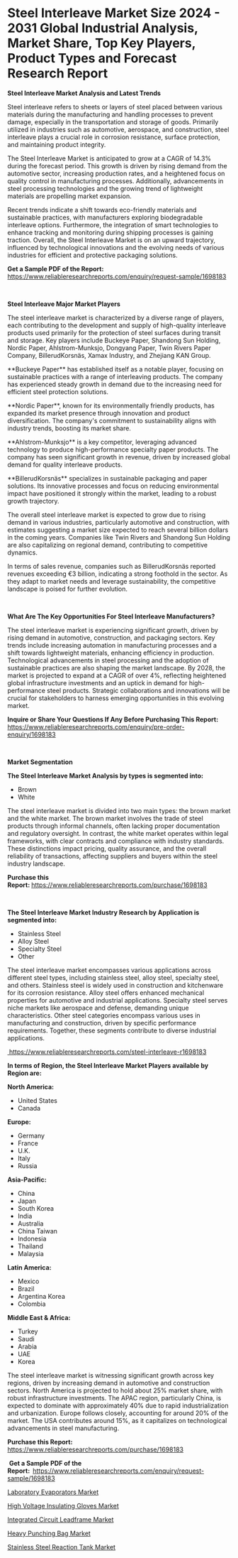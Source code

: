 <p><h1>Steel Interleave Market Size 2024 - 2031 Global Industrial Analysis, Market Share, Top Key Players, Product Types and Forecast Research Report</h1></p><p><strong>Steel Interleave Market Analysis and Latest Trends</strong></p>
<p><p>Steel interleave refers to sheets or layers of steel placed between various materials during the manufacturing and handling processes to prevent damage, especially in the transportation and storage of goods. Primarily utilized in industries such as automotive, aerospace, and construction, steel interleave plays a crucial role in corrosion resistance, surface protection, and maintaining product integrity.</p><p>The Steel Interleave Market is anticipated to grow at a CAGR of 14.3% during the forecast period. This growth is driven by rising demand from the automotive sector, increasing production rates, and a heightened focus on quality control in manufacturing processes. Additionally, advancements in steel processing technologies and the growing trend of lightweight materials are propelling market expansion.</p><p>Recent trends indicate a shift towards eco-friendly materials and sustainable practices, with manufacturers exploring biodegradable interleave options. Furthermore, the integration of smart technologies to enhance tracking and monitoring during shipping processes is gaining traction. Overall, the Steel Interleave Market is on an upward trajectory, influenced by technological innovations and the evolving needs of various industries for efficient and protective packaging solutions.</p></p>
<p><strong>Get a Sample PDF of the Report:&nbsp;</strong> <a href="https://www.reliableresearchreports.com/enquiry/request-sample/1698183?utm_campaign=24&utm_medium=2&utm_source=Github&utm_content=ia&utm_term=04102024&utm_id=steel-interleave">https://www.reliableresearchreports.com/enquiry/request-sample/1698183</a></p>
<p>&nbsp;</p>
<p><strong>Steel Interleave Major Market Players</strong></p>
<p><p>The steel interleave market is characterized by a diverse range of players, each contributing to the development and supply of high-quality interleave products used primarily for the protection of steel surfaces during transit and storage. Key players include Buckeye Paper, Shandong Sun Holding, Nordic Paper, Ahlstrom-Munksjo, Dongyang Paper, Twin Rivers Paper Company, BillerudKorsnäs, Xamax Industry, and Zhejiang KAN Group.</p><p>**Buckeye Paper** has established itself as a notable player, focusing on sustainable practices with a range of interleaving products. The company has experienced steady growth in demand due to the increasing need for efficient steel protection solutions.</p><p>**Nordic Paper**, known for its environmentally friendly products, has expanded its market presence through innovation and product diversification. The company's commitment to sustainability aligns with industry trends, boosting its market share.</p><p>**Ahlstrom-Munksjo** is a key competitor, leveraging advanced technology to produce high-performance specialty paper products. The company has seen significant growth in revenue, driven by increased global demand for quality interleave products.</p><p>**BillerudKorsnäs** specializes in sustainable packaging and paper solutions. Its innovative processes and focus on reducing environmental impact have positioned it strongly within the market, leading to a robust growth trajectory.</p><p>The overall steel interleave market is expected to grow due to rising demand in various industries, particularly automotive and construction, with estimates suggesting a market size expected to reach several billion dollars in the coming years. Companies like Twin Rivers and Shandong Sun Holding are also capitalizing on regional demand, contributing to competitive dynamics.</p><p>In terms of sales revenue, companies such as BillerudKorsnäs reported revenues exceeding €3 billion, indicating a strong foothold in the sector. As they adapt to market needs and leverage sustainability, the competitive landscape is poised for further evolution.</p></p>
<p>&nbsp;</p>
<p><strong>What Are The Key Opportunities For Steel Interleave Manufacturers?</strong></p>
<p><p>The steel interleave market is experiencing significant growth, driven by rising demand in automotive, construction, and packaging sectors. Key trends include increasing automation in manufacturing processes and a shift towards lightweight materials, enhancing efficiency in production. Technological advancements in steel processing and the adoption of sustainable practices are also shaping the market landscape. By 2028, the market is projected to expand at a CAGR of over 4%, reflecting heightened global infrastructure investments and an uptick in demand for high-performance steel products. Strategic collaborations and innovations will be crucial for stakeholders to harness emerging opportunities in this evolving market.</p></p>
<p><strong>Inquire or Share Your Questions If Any Before Purchasing This Report:</strong> <a href="https://www.reliableresearchreports.com/enquiry/pre-order-enquiry/1698183?utm_campaign=24&utm_medium=2&utm_source=Github&utm_content=ia&utm_term=04102024&utm_id=steel-interleave">https://www.reliableresearchreports.com/enquiry/pre-order-enquiry/1698183</a></p>
<p>&nbsp;</p>
<p><strong>Market Segmentation</strong></p>
<p><strong>The Steel Interleave Market Analysis by types is segmented into:</strong></p>
<p><ul><li>Brown</li><li>White</li></ul></p>
<p><p>The steel interleave market is divided into two main types: the brown market and the white market. The brown market involves the trade of steel products through informal channels, often lacking proper documentation and regulatory oversight. In contrast, the white market operates within legal frameworks, with clear contracts and compliance with industry standards. These distinctions impact pricing, quality assurance, and the overall reliability of transactions, affecting suppliers and buyers within the steel industry landscape.</p></p>
<p><strong>Purchase this Report:&nbsp;</strong><a href="https://www.reliableresearchreports.com/purchase/1698183?utm_campaign=24&utm_medium=2&utm_source=Github&utm_content=ia&utm_term=04102024&utm_id=steel-interleave">https://www.reliableresearchreports.com/purchase/1698183</a></p>
<p>&nbsp;</p>
<p><strong>The Steel Interleave Market Industry Research by Application is segmented into:</strong></p>
<p><ul><li>Stainless Steel</li><li>Alloy Steel</li><li>Specialty Steel</li><li>Other</li></ul></p>
<p><p>The steel interleave market encompasses various applications across different steel types, including stainless steel, alloy steel, specialty steel, and others. Stainless steel is widely used in construction and kitchenware for its corrosion resistance. Alloy steel offers enhanced mechanical properties for automotive and industrial applications. Specialty steel serves niche markets like aerospace and defense, demanding unique characteristics. Other steel categories encompass various uses in manufacturing and construction, driven by specific performance requirements. Together, these segments contribute to diverse industrial applications.</p></p>
<p><a href="https://www.reliableresearchreports.com/steel-interleave-r1698183?utm_campaign=24&utm_medium=2&utm_source=Github&utm_content=ia&utm_term=04102024&utm_id=steel-interleave">&nbsp;https://www.reliableresearchreports.com/steel-interleave-r1698183</a></p>
<p><strong>In terms of Region, the Steel Interleave Market Players available by Region are:</strong></p>
<p>
    <p> <strong> North America: </strong>
        <ul>
            <li>United States</li>
            <li>Canada</li>
        </ul>
        </p> 
    <p> <strong> Europe: </strong>
        <ul>
            <li>Germany</li>
            <li>France</li>
            <li>U.K.</li>
            <li>Italy</li>
            <li>Russia</li>
        </ul>
        </p> 
    <p> <strong> Asia-Pacific: </strong>
        <ul>
            <li>China</li>
            <li>Japan</li>
            <li>South Korea</li>
            <li>India</li>
            <li>Australia</li>
            <li>China Taiwan</li>
            <li>Indonesia</li>
            <li>Thailand</li>
            <li>Malaysia</li>
        </ul>
        </p> 
    <p> <strong> Latin America: </strong>
        <ul>
            <li>Mexico</li>
            <li>Brazil</li>
            <li>Argentina Korea</li>
            <li>Colombia</li>
        </ul>
        </p> 
    <p> <strong> Middle East & Africa: </strong>
        <ul>
            <li>Turkey</li>
            <li>Saudi</li>
            <li>Arabia</li>
            <li>UAE</li>
            <li>Korea</li>
        </ul>
    </p>
    </p>
<p><p>The steel interleave market is witnessing significant growth across key regions, driven by increasing demand in automotive and construction sectors. North America is projected to hold about 25% market share, with robust infrastructure investments. The APAC region, particularly China, is expected to dominate with approximately 40% due to rapid industrialization and urbanization. Europe follows closely, accounting for around 20% of the market. The USA contributes around 15%, as it capitalizes on technological advancements in steel manufacturing.</p></p>
<p><strong>Purchase this Report: </strong><a href="https://www.reliableresearchreports.com/purchase/1698183?utm_campaign=24&utm_medium=2&utm_source=Github&utm_content=ia&utm_term=04102024&utm_id=steel-interleave">https://www.reliableresearchreports.com/purchase/1698183</a></p>
<p>&nbsp;<strong>Get a Sample PDF of the Report:&nbsp;&nbsp;</strong><a href="https://www.reliableresearchreports.com/enquiry/request-sample/1698183?utm_campaign=24&utm_medium=2&utm_source=Github&utm_content=ia&utm_term=04102024&utm_id=steel-interleave">https://www.reliableresearchreports.com/enquiry/request-sample/1698183</a></p>
<p><strong></strong></p>
<p><p><a href="https://github.com/WILSONTANNISHA/Market-Research-Report-List-1/blob/main/laboratory-evaporators-market.md?utm_campaign=24&utm_medium=2&utm_source=Github&utm_content=ia&utm_term=04102024&utm_id=steel-interleave">Laboratory Evaporators Market</a></p><p><a href="https://www.linkedin.com/pulse/key-drivers-high-voltage-insulating-gloves-market-trends-e4ihc?utm_campaign=24&utm_medium=2&utm_source=Github&utm_content=ia&utm_term=04102024&utm_id=steel-interleave">High Voltage Insulating Gloves Market</a></p><p><a href="https://issuu.com/reportprime-2/docs/integrated-circuit-leadframe-market_de2aea4b92a7f5?utm_campaign=24&utm_medium=2&utm_source=Github&utm_content=ia&utm_term=04102024&utm_id=steel-interleave">Integrated Circuit Leadframe Market</a></p><p><a href="https://www.linkedin.com/pulse/global-heavy-punching-bag-market-landscape-future-trends-strategic-y1edc?utm_campaign=24&utm_medium=2&utm_source=Github&utm_content=ia&utm_term=04102024&utm_id=steel-interleave">Heavy Punching Bag Market</a></p><p><a href="https://github.com/EugeneMBlackman/Market-Research-Report-List-1/blob/main/stainless-steel-reaction-tank-market.md?utm_campaign=24&utm_medium=2&utm_source=Github&utm_content=ia&utm_term=04102024&utm_id=steel-interleave">Stainless Steel Reaction Tank Market</a></p></p>